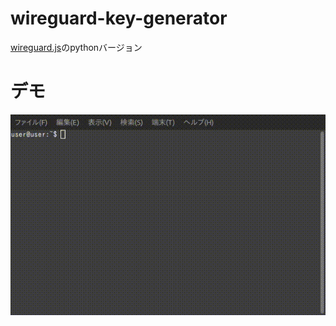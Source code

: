 # wireguard-key-generator
[wireguard.js](https://github.com/WireGuard/wireguard-tools/blob/master/contrib/keygen-html/wireguard.js)のpythonバージョン

# デモ
![demo](./demo.gif)

